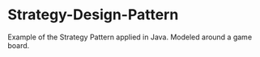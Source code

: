 # Strategy-Design-Pattern
Example of the Strategy Pattern applied in Java. Modeled around a game board.
